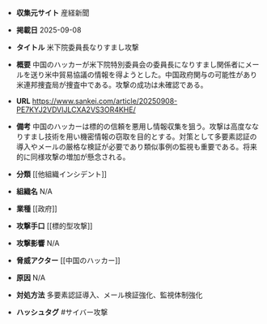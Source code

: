 - **収集元サイト**
産経新聞

- **掲載日**
2025-09-08

- **タイトル**
米下院委員長なりすまし攻撃

- **概要**
中国のハッカーが米下院特別委員会の委員長になりすまし関係者にメールを送り米中貿易協議の情報を得ようとした。中国政府関与の可能性があり米連邦捜査局が捜査中である。攻撃の成功は未確認である。

- **URL**
https://www.sankei.com/article/20250908-PE7KYJ2VDVIJLCXA2VS3OR4KHE/

- **備考**
中国のハッカーは標的の信頼を悪用し情報収集を狙う。攻撃は高度ななりすまし技術を用い機密情報の窃取を目的とする。対策として多要素認証の導入やメールの厳格な検証が必要であり類似事例の監視も重要である。将来的に同様攻撃の増加が懸念される。

- **分類**
[[他組織インシデント]]

- **組織名**
N/A

- **業種**
[[政府]]

- **攻撃手口**
[[標的型攻撃]]

- **攻撃影響**
N/A

- **脅威アクター**
[[中国のハッカー]]

- **原因**
N/A

- **対処方法**
多要素認証導入、メール検証強化、監視体制強化

- **ハッシュタグ**
#サイバー攻撃
